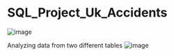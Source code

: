 # SQL_Project_Uk_Accidents

![image](https://user-images.githubusercontent.com/54287482/232345016-37861a49-3740-4965-ae9e-f2d2c5ecbe72.png)


Analyzing data from two different tables 
![image](https://user-images.githubusercontent.com/54287482/232345057-e8d2e511-b1d5-4ff6-bc76-b39ad9b9b3b1.png)
